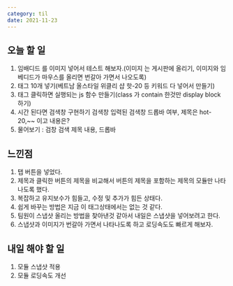 ```yaml
---
category: til
date: 2021-11-23
---
```


## 오늘 할 일

1. 임배디드 를 이미지 넣어서 테스트 해보자.(이미지 는 게시판에 올리기, 이미지와 임베디드가 마우스를 올리면 번갈아 가면서 나오도록)
2. 태그 10개 넣기(베트남 올스타일 위클리 샵 핫-20 등 키워드 다 넣어서 만들기)
3. 태그 클릭하면 실행되는 js 함수 만들기(class 가 contain 한것만 display block 하기)
4. 시간 된다면 검색창 구현하기 검색창 입력된 검색창 드롭바 여부, 제목은 hot-20,~~ 이고 내용은?
5. 물어보기 : 검창 검색 제목 내용, 드롭바

## 느낀점

1. 탭 버튼을 넣었다.
2. 제목과 클릭한 버튼의 제목을 비교해서 버튼의 제목을 포함하는 제목의 모듈만 나타나도록 했다.
3. 복잡하고 유지보수가 힘들고, 수정 및 추가가 힘든 상태다.
4. 쉽게 바꾸는 방법은 지금 이 태그상태에서는 없는 것 같다.
5. 팀원이 스냅샷 올리는 방법을 찾아낸것 같아서 내일은 스냅샷을 넣어보려고 한다.
6. 스냅샷과 이미지가 번갈아 가면서 나타나도록 하고 로딩속도도 빠르게 해보자.

## 내일 해야 할 일

1. 모듈 스냅샷 적용
2. 모듈 로딩속도 개선
